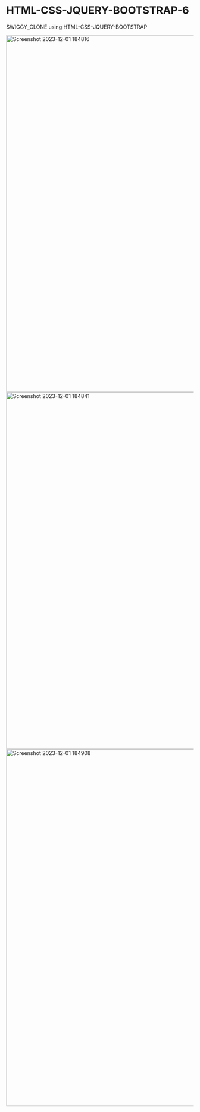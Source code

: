 # HTML-CSS-JQUERY-BOOTSTRAP-6
SWIGGY_CLONE using HTML-CSS-JQUERY-BOOTSTRAP

<img width="960" alt="Screenshot 2023-12-01 184816" src="https://github.com/kuuunnjj/HTML-CSS-JQUERY-BOOTSTRAP-6/assets/127201867/a7c70137-47bc-47de-9758-f7dc2414e5d7">
<img width="960" alt="Screenshot 2023-12-01 184841" src="https://github.com/kuuunnjj/HTML-CSS-JQUERY-BOOTSTRAP-6/assets/127201867/244aaeb9-2cc1-40db-a591-75d338e335e2">
<img width="960" alt="Screenshot 2023-12-01 184908" src="https://github.com/kuuunnjj/HTML-CSS-JQUERY-BOOTSTRAP-6/assets/127201867/61801df2-9530-4387-858b-9abde4801196">
